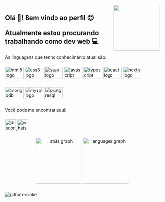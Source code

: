 <img align="right" height="150" src="https://i.imgflip.com/65efzo.gif"  />

###

<h2 align="left">Olá 👋! Bem vindo ao perfil 😊<br><br>Atualmente estou procurando trabalhando como dev web 💻</h2>

###

<p align="left"></p>

###

<p align="left">As linguagens que tenho conhecimento atual são:</p>

###

<div align="left">
  <img src="https://cdn.jsdelivr.net/gh/devicons/devicon/icons/html5/html5-original.svg" height="40" width="60" alt="html5 logo"  />
  <img src="https://cdn.jsdelivr.net/gh/devicons/devicon/icons/css3/css3-original.svg" height="40" width="60" alt="css3 logo"  />
  <img src="https://cdn.jsdelivr.net/gh/devicons/devicon/icons/sass/sass-original.svg" height="40" width="60" alt="sass logo"  />
  <img src="https://cdn.jsdelivr.net/gh/devicons/devicon/icons/javascript/javascript-original.svg" height="40" width="60" alt="javascript logo"  />
  <img src="https://cdn.jsdelivr.net/gh/devicons/devicon/icons/typescript/typescript-plain.svg" height="40" width="60" alt="typescript logo"  />
  <img src="https://cdn.jsdelivr.net/gh/devicons/devicon/icons/react/react-original.svg" height="40" width="60" alt="react logo"  />
  <img src="https://cdn.jsdelivr.net/gh/devicons/devicon/icons/nextjs/nextjs-original.svg" height="40" width="60" alt="nextjs logo"  />
</div>

###

<div align="left">
  <img src="https://cdn.jsdelivr.net/gh/devicons/devicon/icons/mongodb/mongodb-original.svg" height="40" width="60" alt="mongodb logo"  />
  <img src="https://cdn.jsdelivr.net/gh/devicons/devicon/icons/mysql/mysql-original.svg" height="40" width="60" alt="mysql logo"  />
  <img src="https://cdn.jsdelivr.net/gh/devicons/devicon/icons/postgresql/postgresql-original.svg" height="40" width="60" alt="postgresql logo"  />
</div>

###

<p align="left">Você pode me encontrar aqui:</p>

###

<div align="left">
  <a href="https://discordapp.com/users/263005463128440833" target="_blank">
    <img src="https://img.shields.io/static/v1?message=Discord&logo=discord&label=&color=7289DA&logoColor=white&labelColor=&style=for-the-badge" height="35" alt="discord logo"  />
  </a>
  <a href="https://wa.me/554198200176" target="_blank">
    <img src="https://img.shields.io/static/v1?message=Whatsapp&logo=whatsapp&label=&color=25D366&logoColor=white&labelColor=&style=for-the-badge" height="35" alt="whatsapp logo"  />
  </a>
</div>

###

<div align="center">
  <img src="https://github-readme-stats.vercel.app/api?username=LuWroblewski&hide_title=false&hide_rank=false&show_icons=true&include_all_commits=true&count_private=true&disable_animations=false&theme=dracula&locale=en&hide_border=true" height="150" alt="stats graph"  />
  <img src="https://github-readme-stats.vercel.app/api/top-langs?username=LuWroblewski&locale=en&hide_title=false&layout=compact&card_width=320&langs_count=5&theme=dracula&hide_border=true" height="150" alt="languages graph"  />
</div>

###

<picture>
  <source media="(prefers-color-scheme: dark)" srcset="github-snake-dark.svg" />
  <source media="(prefers-color-scheme: light)" srcset="github-snake.svg" />
  <img alt="github-snake" src="github-snake.svg" />
</picture>

###

